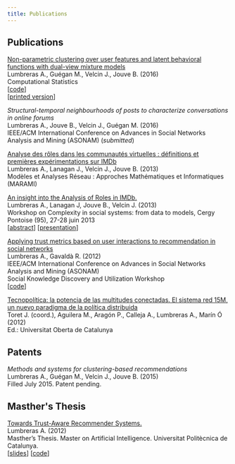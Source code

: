 ```yaml
---
title: Publications
---
```


## Publications

[Non-parametric clustering over user features and latent behavioral functions with dual-view mixture models](https://github.com/alumbreras/Dual-DPGMM/blob/master/doc/ComputStat%20submission/dualview_clustering_camera.pdf)  
Lumbreras A., Guégan M., Velcin J., Jouve B. (2016)  
Computational Statistics  
[[code](https://github.com/alumbreras/Dual-DPGMM)]  
[[printed version](http://link.springer.com/article/10.1007/s00180-016-0668-0)]


_Structural-temporal neighbourhoods of posts to characterize conversations in online forums_  
 Lumbreras A., Jouve B., Velcin J., Guégan M. (2016)  
IEEE/ACM International Conference on Advances in Social Networks Analysis and Mining (ASONAM) (*submitted*)

[Analyse des rôles dans les communautés virtuelles : définitions et premières expérimentations sur IMDb](http://arxiv.org/ftp/arxiv/papers/1309/1309.7187.pdf)  
Lumbreras A., Lanagan J., Velcin J.,  Jouve B. (2013)  
Modèles et Analyses Réseau : Approches Mathématiques et Informatiques (MARAMI)

[An insight into the Analysis of Roles in IMDb.](http://complexity-in-social-systems.u-cergy.fr/?page_id=326)  
Lumbreras A., Lanagan J, Jouve B., Velcin J. (2013)  
Workshop on Complexity in social systems: from data to models, Cergy Pontoise (95), 27-28 juin 2013  
[[abstract](http://albertolumbreras.net/files/Lumbreras_et_al_2013_1.pdf)] [[presentation](http://albertolumbreras.net/files/Lumbreras_et_al_2013_1_slides.pdf)]

[Applying trust metrics based on user interactions to recommendation in social networks](http://albertolumbreras.net/files/Lumbreras_Gavalda_ASONAM_2012_extversion.pdf)  
Lumbreras A., Gavaldà R. (2012)  
IEEE/ACM International Conference on Advances in Social Networks Analysis and Mining (ASONAM)   
Social Knowledge Discovery and Utilization Workshop   
[[code](https://bitbucket.org/alumbreras/trust-aware-recommender-system-for-tweets/)]

[Tecnopolítica: la potencia de las multitudes conectadas. El sistema red 15M, un nuevo paradigma de la política distribuida](http://tecnopolitica.net/sites/default/files/1878-5799-3-PB%20%282%29.pdf)  
Toret J. (coord.), Aguilera M., Aragón P., Calleja A., Lumbreras A., Marín Ó (2012)  
Ed.: Universitat Oberta de Catalunya



## Patents

_Methods and systems for clustering-based recommendations_  
Lumbreras A., Guégan M., Velcin J., Jouve B. (2015)  
Filled July 2015. Patent pending.


## Masther's Thesis
[Towards Trust-Aware Recommender Systems.](http://albertolumbreras.net/files/Lumbreras_MasterThesis.pdf)  
Lumbreras A. (2012)  
Masther’s Thesis. Master on Artificial Intelligence. Universitat Politècnica de Catalunya.  
[[slides](http://www.slideshare.net/anarcaster/towards-trustaware-recommender-systems)] [[code](https://bitbucket.org/alumbreras/trust-aware-recommender-system-for-tweets)]